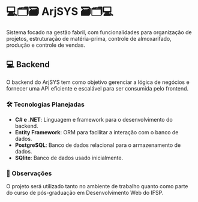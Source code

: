 # 💻🗂️🗃️ ArjSYS 🗃️🗂️💻

Sistema focado na gestão fabril, com funcionalidades para organização de projetos, estruturação de matéria-prima, controle de almoxarifado, produção e controle de vendas.

## 💻 Backend

O backend do ArjSYS tem como objetivo gerenciar a lógica de negócios e fornecer uma API eficiente e escalável para ser consumida pelo frontend.

### 🛠️ Tecnologias Planejadas

- **C# e .NET**: Linguagem e framework para o desenvolvimento do backend.
- **Entity Framework**: ORM para facilitar a interação com o banco de dados.
- **PostgreSQL**: Banco de dados relacional para o armazenamento de dados.
- **SQlite**: Banco de dados usado inicialmente.

### 📝 Observações

O projeto será utilizado tanto no ambiente de trabalho quanto como parte do curso de pós-graduação em Desenvolvimento Web do IFSP.
